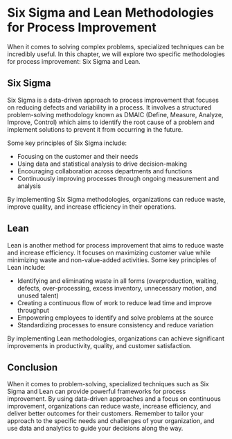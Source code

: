 Six Sigma and Lean Methodologies for Process Improvement
===============================================================================================================

When it comes to solving complex problems, specialized techniques can be incredibly useful. In this chapter, we will explore two specific methodologies for process improvement: Six Sigma and Lean.

Six Sigma
---------

Six Sigma is a data-driven approach to process improvement that focuses on reducing defects and variability in a process. It involves a structured problem-solving methodology known as DMAIC (Define, Measure, Analyze, Improve, Control) which aims to identify the root cause of a problem and implement solutions to prevent it from occurring in the future.

Some key principles of Six Sigma include:

* Focusing on the customer and their needs
* Using data and statistical analysis to drive decision-making
* Encouraging collaboration across departments and functions
* Continuously improving processes through ongoing measurement and analysis

By implementing Six Sigma methodologies, organizations can reduce waste, improve quality, and increase efficiency in their operations.

Lean
----

Lean is another method for process improvement that aims to reduce waste and increase efficiency. It focuses on maximizing customer value while minimizing waste and non-value-added activities. Some key principles of Lean include:

* Identifying and eliminating waste in all forms (overproduction, waiting, defects, over-processing, excess inventory, unnecessary motion, and unused talent)
* Creating a continuous flow of work to reduce lead time and improve throughput
* Empowering employees to identify and solve problems at the source
* Standardizing processes to ensure consistency and reduce variation

By implementing Lean methodologies, organizations can achieve significant improvements in productivity, quality, and customer satisfaction.

Conclusion
----------

When it comes to problem-solving, specialized techniques such as Six Sigma and Lean can provide powerful frameworks for process improvement. By using data-driven approaches and a focus on continuous improvement, organizations can reduce waste, increase efficiency, and deliver better outcomes for their customers. Remember to tailor your approach to the specific needs and challenges of your organization, and use data and analytics to guide your decisions along the way.
